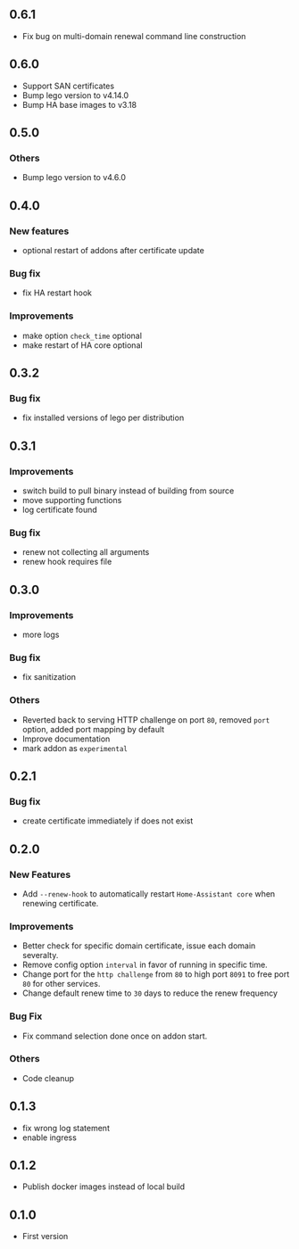 <!-- https://developers.home-assistant.io/docs/add-ons/presentation#keeping-a-changelog -->
## 0.6.1
- Fix bug on multi-domain renewal command line construction

## 0.6.0
- Support SAN certificates
- Bump lego version to v4.14.0
- Bump HA base images to v3.18

## 0.5.0
### Others
- Bump lego version to v4.6.0

## 0.4.0

### New features
- optional restart of addons after certificate update

### Bug fix
- fix HA restart hook

### Improvements
- make option `check_time` optional
- make restart of HA core optional

## 0.3.2

### Bug fix
- fix installed versions of lego per distribution 

## 0.3.1
### Improvements
- switch build to pull binary instead of building from source
- move supporting functions
- log certificate found

### Bug fix
- renew not collecting all arguments
- renew hook requires file

## 0.3.0
### Improvements
- more logs

### Bug fix
- fix sanitization

### Others
- Reverted back to serving HTTP challenge on port `80`, removed `port` option, added port mapping by default
- Improve documentation
- mark addon as `experimental`

## 0.2.1

### Bug fix
- create certificate immediately if does not exist

## 0.2.0

### New Features
- Add `--renew-hook` to automatically restart `Home-Assistant core` when renewing certificate.

### Improvements
- Better check for specific domain certificate, issue each domain severalty.
- Remove config option `interval` in favor of running in specific time. 
- Change port for the `http challenge` from `80` to high port `8091` to free port `80` for other services.
- Change default renew time to `30` days to reduce the renew frequency

### Bug Fix
- Fix command selection done once on addon start.

### Others
- Code cleanup

## 0.1.3
- fix wrong log statement
- enable ingress

## 0.1.2
- Publish docker images instead of local build

## 0.1.0
- First version
